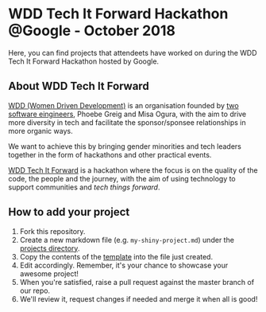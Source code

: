# WDD Tech It Forward Hackathon @Google - October 2018

Here, you can find projects that attendeets have worked on during the WDD Tech It Forward Hackathon hosted by Google.

## About WDD Tech It Forward

[WDD (Women Driven Development)](https://womendrivendev.org/) is an organisation founded by [two software eingineers](https://womendrivendev.org/team), Phoebe Greig and Misa Ogura, with the aim to drive more diversity in tech and facilitate the sponsor/sponsee relationships in more organic ways.

We want to achieve this by bringing gender minorities and tech leaders together in the form of hackathons and other practical events.

[WDD Tech It Forward](https://womendrivendev.org/events) is a hackathon where the focus is on the quality of the code, the people and the journey, with the aim of using technology to support communities and _tech things forward_.

## How to add your project

1. Fork this repository.
2. Create a new markdown file (e.g. `my-shiny-project.md`) under the [projects directory](./projects).
3. Copy the contents of the [template](./projects/TEMPLATE.md) into the file just created.
4. Edit accordingly. Remember, it's your chance to showcase your awesome project!
5. When you're satisfied, raise a pull request against the master branch of our repo.
6. We'll review it, request changes if needed and merge it when all is good!
